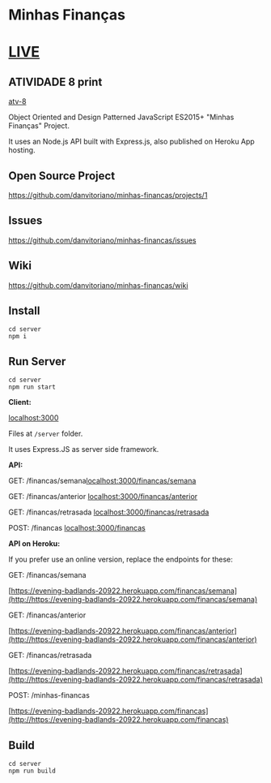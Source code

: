 # Minhas Finanças

# [LIVE](https://trabalhofinalmbafiap-a0384.web.app)
## ATIVIDADE 8 print
[atv-8](.github/assets/atv-8.png)


Object Oriented and Design Patterned JavaScript ES2015+ "Minhas Finanças" Project. 

It uses an Node.js API built with Express.js, also published on Heroku App hosting.

## Open Source Project

https://github.com/danvitoriano/minhas-financas/projects/1

## Issues

https://github.com/danvitoriano/minhas-financas/issues

## Wiki

https://github.com/danvitoriano/minhas-financas/wiki

## Install

```
cd server
npm i
```

## Run Server

```
cd server
npm run start
```

**Client:**

[localhost:3000](http://localhost:3000)

Files at `/server` folder. 

It uses Express.JS as server side framework.

**API:**

GET: /financas/semana[localhost:3000/financas/semana](http://localhost:3000/financas/semana)

GET: /financas/anterior [localhost:3000/financas/anterior](http://localhost:3000/financas/anterior)

GET: /financas/retrasada [localhost:3000/financas/retrasada](http://localhost:3000/financas/retrasada)

POST: /financas [localhost:3000/financas](http://localhost:3000/financas)

**API on Heroku:**

If you prefer use an online version, replace the endpoints for these:

GET: /financas/semana

[https://evening-badlands-20922.herokuapp.com/financas/semana](http://https://evening-badlands-20922.herokuapp.com/financas/semana)

GET: /financas/anterior

[https://evening-badlands-20922.herokuapp.com/financas/anterior](http://https://evening-badlands-20922.herokuapp.com/financas/anterior)

GET: /financas/retrasada

[https://evening-badlands-20922.herokuapp.com/financas/retrasada](http://https://evening-badlands-20922.herokuapp.com/financas/retrasada)

POST: /minhas-financas 

[https://evening-badlands-20922.herokuapp.com/financas](http://https://evening-badlands-20922.herokuapp.com/financas)

## Build

```
cd server
npm run build
```
